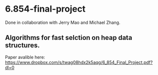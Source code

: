 # 6.854-final-project
 
 Done in collaboration with Jerry Mao and Michael Zhang.
 
 ## Algorithms for fast selction on heap data structures.
 
 Paper avalible here: https://www.dropbox.com/s/twag08hdx2k5aqg/6_854_Final_Project.pdf?dl=0
